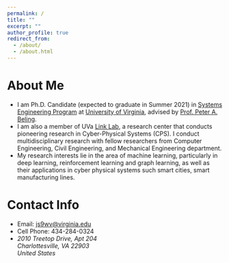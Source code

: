 ```yaml
---
permalink: /
title: ""
excerpt: ""
author_profile: true
redirect_from: 
  - /about/
  - /about.html
---
```

# About Me
* I am Ph.D. Candidate (expected to graduate in Summer 2021) in [Systems Engineering Program](https://engineering.virginia.edu/departments/engineering-systems-and-environment/academics/systems-engineering) at [University of Virginia](https://www.virginia.edu/), advised by [Prof. Peter A. Beling](https://facultydirectory.virginia.edu/faculty/pb3a).
* I am also a member of UVa [Link Lab](https://engineering.virginia.edu/link-lab), a research center that conducts pioneering research in Cyber-Physical Systems (CPS). I conduct multidisciplinary research with fellow researchers from Computer Engineering, Civil Engineering, and Mechanical Engineering department.
* My research interests lie in the area of machine learning, particularly in deep learning, reinforcement learning and graph learning, as well as their applications in cyber physical systems such smart cities, smart manufacturing lines.

# Contact Info
* Email: js9wv@virginia.edu
* Cell Phone: 434-284-0324
* <address>
  2010 Treetop Drive, Apt 204<br /> Charlottesville, VA 22903<br /> United States
  </address>
  
